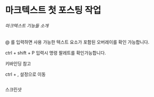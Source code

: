 # 마크텍스트 첫 포스팅 작업

###### 마크텍스트 기능들 소개

@ 를 입력하면 사용 가능한 텍스트 요소가 포함된 오버레이를 확인 가능합니다.

ctrl + shift + P 입력시 명령 팔레트를 확인가능합니다.

키바인딩 참고 

ctrl + , 설정으로 이동

<img src="file:///C:/Users/yoyog/Desktop/Weoooo.github.io/screenshot.png" title="" alt="" data-align="center">

스크린샷


